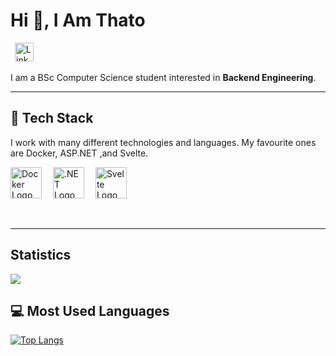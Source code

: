 
# Hi :wave:, I Am Thato

&ensp;<a href="https://www.linkedin.com/in/thato-jadezweni/"><img src="https://cdn.worldvectorlogo.com/logos/linkedin-icon-2.svg" title="Linkedin" alt="Linkedin Account" width="30"/></a> 

I am a BSc Computer Science student interested in **Backend Engineering**.

___

## :pancakes: Tech Stack

I work with many different technologies and languages. 
My favourite ones are Docker, ASP.NET ,and Svelte.

<img src="https://cdn.worldvectorlogo.com/logos/docker.svg" title="Docker" alt="Docker Logo" width="50"/>&emsp;
<img src="https://cdn.worldvectorlogo.com/logos/dot-net-core-7.svg" title=".NET" alt=".NET Logo" width="50"/>&emsp;
<img src="https://cdn.worldvectorlogo.com/logos/svelte-1.svg" title="Svelte" alt="Svelte Logo" width="50"/>&emsp;

 <br>
 
 ---
 
## Statistics

<a href="https://github.com/anuraghazra/github-readme-stats">
  <img align="center" src="https://github-readme-stats.vercel.app/api/pin/?username=ThatoJadezweni&repo=github-readme-stats" />
</a>

## :computer: Most Used Languages

[![Top Langs](https://github-readme-stats.vercel.app/api/top-langs/?username=ThatoJadezweni&layout=compact&theme=tokyonight)](https://github.com/anuraghazra/github-readme-stats)
